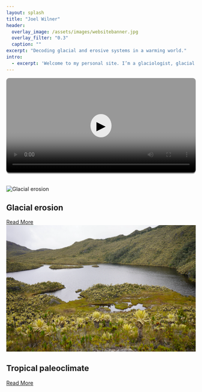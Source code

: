 ```yaml
---
layout: splash
title: "Joel Wilner"
header:
  overlay_image: /assets/images/websitebanner.jpg
  overlay_filter: "0.3"
  caption: ""
excerpt: "Decoding glacial and erosive systems in a warming world."
intro:
  - excerpt: 'Welcome to my personal site. I’m a glaciologist, glacial geologist, and adventurer.'
---
```


<!-- Video Embed with Play Button and Photosensitivity Warning -->
<div class="video-container" style="position: relative; width: 100%; max-width: 600px; margin: auto; margin-bottom: 2rem;">
  <video id="russellVideo" poster="/assets/images/RussellStill.jpg" loop style="width: 100%; border-radius: 8px;">
    <source src="/assets/videos/RussellWebsite.mp4" type="video/mp4">
    Your browser does not support the video tag.
  </video>

  <div class="video-overlay" id="videoOverlay" style="position: absolute; top: 0; left: 0; width: 100%; height: 100%; background-color: rgba(0,0,0,0.4); display: flex; flex-direction: column; justify-content: center; align-items: center; border-radius: 8px;">
    <button id="playButton" style="background: rgba(255,255,255,0.8); border: none; border-radius: 50%; padding: 0.75rem 1rem; font-size: 2rem; cursor: pointer;">▶</button>
    <span class="warning" id="warningText" style="display: none; color: red; font-size: 0.9rem; margin-top: 0.5rem;">Photosensitivity warning: flashing images</span>
  </div>
</div>

<!-- JavaScript for Play Button and Warning -->
<script>
  const playButton = document.getElementById('playButton');
  const video = document.getElementById('russellVideo');
  const overlay = document.getElementById('videoOverlay');
  const warning = document.getElementById('warningText');

  let hasAcknowledgedWarning = false;

  playButton.addEventListener('mouseenter', () => {
    warning.style.display = 'block';
  });

  playButton.addEventListener('mouseleave', () => {
    if (!hasAcknowledgedWarning) {
      warning.style.display = 'none';
    }
  });

  playButton.addEventListener('click', () => {
    if (!hasAcknowledgedWarning) {
      warning.style.display = 'block';
      hasAcknowledgedWarning = true;
    } else {
      overlay.style.display = 'none';
      video.play();
    }
  });
</script>

<!-- Feature Section -->
  <div class="feature-card">
    <div class="teaser">
      <img src="/assets/images/RussellErosion.jpg" alt="Glacial erosion">
    </div>
    <div class="content">
      <h2>Glacial erosion</h2>
      <a href="/research/" class="btn btn--primary">Read More</a>
    </div>
  </div>

  <div class="feature-card">
    <div class="teaser">
      <img src="/assets/images/Frontino.png" alt="Tropical paleoclimate">
    </div>
    <div class="content">
      <h2>Tropical paleoclimate</h2>
      <a href="/peakbagging/" class="btn btn--primary">Read More</a>
    </div>
  </div>

</div>

<script>
function playVideo() {
  const video = document.getElementById('russellVideo');
  const overlay = document.getElementById('videoOverlay');
  overlay.style.display = 'none';
  video.play();
}
</script>

